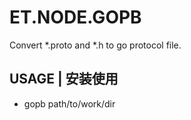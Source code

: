# ET.NODE.GOPB
Convert *.proto and *.h to go protocol file.

## USAGE | 安装使用
* gopb path/to/work/dir